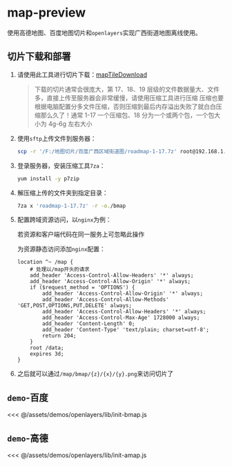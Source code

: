 # map-preview

使用高德地图、百度地图切片和`openlayers`实现广西街道地图离线使用。

## 切片下载和部署

1. 请使用此工具进行切片下载：[mapTileDownload](http://pan.gxucreate.com:8090/lib/58196c74-65aa-4334-9a6d-86f23fba4f7f/file/MapTileDownloader.zip)

   > 下载的切片通常会很庞大，第 17、18、19 层级的文件数据量大、文件多，直接上传至服务器会非常缓慢，请使用压缩工具进行压缩
   > 压缩也要根据电脑配置分多文件压缩，否则压缩到最后内存溢出失败了就白白压缩那么久了！通常 1-17 一个压缩包、18 分为一个或两个包，一个包大小为 4g-6g 左右大小

2. 使用`sftp`上传文件到服务器：

   ```bash
   scp -r '/F:/地图切片/百度广西区域街道图/roadmap-1-17.7z' root@192.168.1.207:/data/daye01/map/
   ```

3. 登录服务器，安装压缩工具`7za`：

   ```bash
   yum install -y p7zip
   ```

4. 解压缩上传的文件夹到指定目录：

   ```bash
   7za x 'roadmap-1-17.7z' -r -o./bmap
   ```

5. 配置跨域资源访问，以`nginx`为例：

   若资源和客户端代码在同一服务上可忽略此操作

   为资源静态访问添加`nginx`配置：

   ```nginx
   location ^~ /map {
       # 处理以/map开头的请求
       add_header 'Access-Control-Allow-Headers' '*' always;
       add_header 'Access-Control-Allow-Origin' '*' always;
       if ($request_method = 'OPTIONS') {
           add_header 'Access-Control-Allow-Origin' '*' always;
           add_header 'Access-Control-Allow-Methods' 'GET,POST,OPTIONS,PUT,DELETE' always;
           add_header 'Access-Control-Allow-Headers' '*' always;
           add_header 'Access-Control-Max-Age' 1728000 always;
           add_header 'Content-Length' 0;
           add_header 'Content-Type' 'text/plain; charset=utf-8';
           return 204;
       }
       root /data;
       expires 3d;
   }
   ```

6. 之后就可以通过`/map/bmap/{z}/{x}/{y}.png`来访问切片了


## `demo`-百度

<<< @/assets/demos/openlayers/lib/init-bmap.js

## `demo`-高德

<<< @/assets/demos/openlayers/lib/init-amap.js
